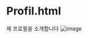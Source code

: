 # Profil.html
제 프로필을 소개합니다
![image](https://user-images.githubusercontent.com/118407596/204122150-2f8fbb48-af9f-4ad7-a50e-96ad4dce6f55.png)
